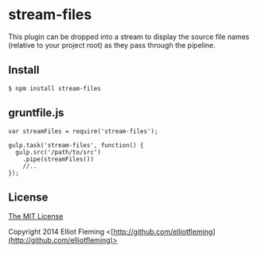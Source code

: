 # stream-files

This plugin can be dropped into a stream to display the source file names (relative to your project root) as they pass through the pipeline.

## Install

    $ npm install stream-files

## gruntfile.js

    var streamFiles = require('stream-files');

    gulp.task('stream-files', function() {
      gulp.src('/path/to/src')
        .pipe(streamFiles())
        //..
    });

## License

[The MIT License](http://opensource.org/licenses/MIT)

Copyright 2014 Elliot Fleming <[http://github.com/elliotfleming](http://github.com/elliotfleming)>